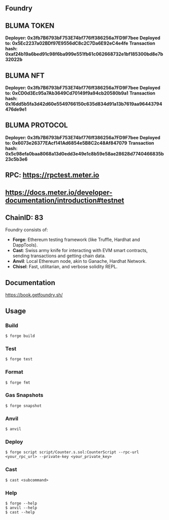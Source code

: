 ## Foundry

## BLUMA TOKEN 
**Deployer: 0x3fb7B6793bF753E74bf776ff386256a7FD9F7bee**
**Deployed to: 0x5Ec2237a02BDf97E9556dC8c2C7Da6E92eC4e4fe**
**Transaction hash: 0xaf24b19a6bed91c98f6ba999e551fb61c062668732e1bf185300bd8e7b32022b**

## BLUMA NFT 
**Deployer: 0x3fb7B6793bF753E74bf776ff386256a7FD9F7bee**
**Deployed to: 0xCD0d3Ec95a7Ab3649Cd70149f9a94cb20580b9a1**
**Transaction hash: 0x16dd5b5fa3d42d60e5549766150c635d834d91a13b7619aa96443794476de9e1**

## BLUMA PROTOCOL
**Deployer: 0x3fb7B6793bF753E74bf776ff386256a7FD9F7bee**
**Deployed to: 0x6073e26377EAcf141Ad6854e5B8C2c48Af847079**
**Transaction hash: 0x5c98efa0baa8068a13d0edd3e49e1c8b59e58ae28628d7740466835b23c5b3e6**

## RPC: https://rpctest.meter.io
## https://docs.meter.io/developer-documentation/introduction#testnet
## ChainID: 83

Foundry consists of:

-   **Forge**: Ethereum testing framework (like Truffle, Hardhat and DappTools).
-   **Cast**: Swiss army knife for interacting with EVM smart contracts, sending transactions and getting chain data.
-   **Anvil**: Local Ethereum node, akin to Ganache, Hardhat Network.
-   **Chisel**: Fast, utilitarian, and verbose solidity REPL.

## Documentation

https://book.getfoundry.sh/

## Usage

### Build


```shell
$ forge build
```

### Test

```shell
$ forge test
```

### Format

```shell
$ forge fmt
```

### Gas Snapshots

```shell
$ forge snapshot
```

### Anvil

```shell
$ anvil
```

### Deploy

```shell
$ forge script script/Counter.s.sol:CounterScript --rpc-url <your_rpc_url> --private-key <your_private_key>
```

### Cast

```shell
$ cast <subcommand>
```

### Help

```shell
$ forge --help
$ anvil --help
$ cast --help
```
